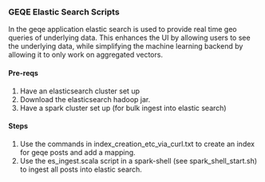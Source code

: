 ### GEQE Elastic Search Scripts 

In the geqe application elastic search is used to provide real time geo queries of underlying data.  This enhances the UI by allowing users to see the underlying data, while simplifying the machine learning backend by allowing it to only work on aggregated vectors.

#### Pre-reqs

1. Have an elasticsearch cluster set up
2. Download the elasticsearch hadoop jar.
3. Have a spark cluster set up (for bulk ingest into elastic search)

#### Steps

1. Use the commands in index_creation_etc_via_curl.txt to create an index for geqe posts and add a mapping.
2. Use the es_ingest.scala script in a spark-shell (see spark_shell_start.sh) to ingest all posts into elastic search.

